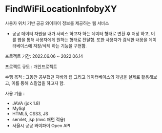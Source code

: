 # FindWiFiLocationInfobyXY

사용자 위치 기반 공공 와이파이 정보를 제공하는 웹 서비스 

- 공공 데이터 자원을 내가 서비스 하고자 하는 데이터 형태로 변환 후 저장 하고, 이를 웹을 통해 사용자에게 원하는 형태로 전달함.
또한 사용자가 검색한 내용을 데이터베이스에 저장/삭제 하는 기능을 구현함.

프로젝트 기간: 2022.06.06 ~ 2022.06.14

프로젝트 규모 : 개인프로젝트

수행 목적 : 그동안 공부했던 자바와 웹 그리고 데이터베이스의 개념을 실제로 활용해보고, 이를 통해 스킬업을 하고자 함.

사용 기술 :
- JAVA (jdk 1.8)
- MySql
- HTML5, CSS3, JS
- servlet, jsp (mvc 패턴 적용)
- 서울시 공공 와이파이 Open API
